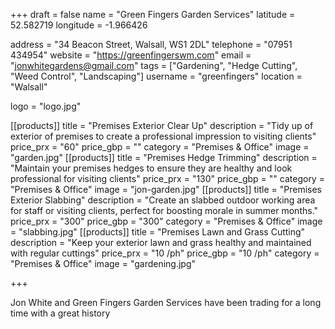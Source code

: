 +++
draft = false
name = "Green Fingers Garden Services"
latitude = 52.582719
longitude = -1.966426

address = "34 Beacon Street, Walsall, WS1 2DL"
telephone = "07951 434954"
website = "https://greenfingerswm.com"
email = "jonwhitegardens@gmail.com"
tags = ["Gardening", "Hedge Cutting", "Weed Control", "Landscaping"]
username = "greenfingers"
location = "Walsall"

logo = "logo.jpg"

[[products]]
  title = "Premises Exterior Clear Up"
  description = "Tidy up of exterior of premises to create a professional impression to visiting clients"
  price_prx = "60"
  price_gbp = ""
  category = "Premises & Office"
  image = "garden.jpg"
[[products]]
  title = "Premises Hedge Trimming"
  description = "Maintain your premises hedges to ensure they are healthy and look professional for visiting clients"
  price_prx = "130"
  price_gbp = ""
  category = "Premises & Office"
  image = "jon-garden.jpg"
[[products]]
  title = "Premises Exterior Slabbing"
  description = "Create an slabbed outdoor working area for staff or visiting clients, perfect for boosting morale in summer months."
  price_prx = "300"
  price_gbp = "300"
  category = "Premises & Office"
  image = "slabbing.jpg"
[[products]]
  title = "Premises Lawn and Grass Cutting"
  description = "Keep your exterior lawn and grass healthy and maintained with regular cuttings"
  price_prx = "10 /ph"
  price_gbp = "10 /ph"
  category = "Premises & Office"
  image = "gardening.jpg"


+++

Jon White and Green Fingers Garden Services have been trading for a long time with a great history
